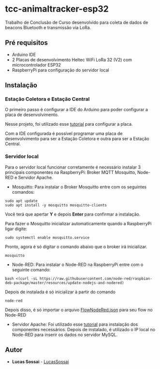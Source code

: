 # tcc-animaltracker-esp32
Trabalho de Conclusão de Curso desenvolvido para coleta de dados de beacons Bluetooth e transmissão via LoRa.

## Pré requisitos

* Arduino IDE
* 2 Placas de desenvolvimento Heltec WiFi LoRa 32 (V2) com microcontrolador ESP32
* RaspberryPi para configuração do servidor local


## Instalação

### Estação Coletora e Estação Central

O primeiro passo é configurar a IDE do Arduino para poder configurar a placa de desenvolvimento. 

Nesse projeto, foi utilizado esse [tutorial](https://github.com/Heltec-Aaron-Lee/WiFi_Kit_series/blob/master/InstallGuide/windows.md) para configurar a placa.

Com a IDE configurada é possível programar uma placa de desenvolvimento para ser a Estação Coletora e outra para ser a Estação Central.

### Servidor local

Para o servidor local funcionar corretamente é necessário instalar 3 principais componentes na RaspberryPi: Broker MQTT Mosquitto, Node-RED e Servidor Apache.

* Mosquitto: Para instalar o Broker Mosquitto entre com os seguintes comandos: 

```
sudo apt update
sudo apt install -y mosquitto mosquitto-clients
```

Você terá que apertar **Y** e depois **Enter** para confirmar a instalação.

Para fazer o Mosquitto inicializar automaticamente quando a RaspberryPi ligar digite:

```
sudo systemctl enable mosquitto.service
```

Pronto, agora é só digitar o comando abaixo que o broker irá inicializar.

```
mosquitto
```

* Node-RED: Para instalar o Node-RED na RaspberryPi entre com o seguinte comando:

```
bash <(curl -sL https://raw.githubusercontent.com/node-red/raspbian-deb-package/master/resources/update-nodejs-and-nodered)
```

Depois de instalada é só inicializar à partir do comando


```
node-red
```

Depois disso, é só importar o arquivo [FlowNodeRed.json](https://github.com/LucasSossai/tcc-animaltracker-esp32/blob/master/FlowNodeRed.json) para seu flow no Node-RED

* Servidor Apache: Foi utilizado esse [tutorial](https://www.youtube.com/watch?v=kQ0HoLva9Yc&t=3s) para instalação dos componentes necessários. Depois de instalado, é utilizado o IP local no Node-RED para inserir os dados no servidor MySQL.


## Autor

* **Lucas Sossai** - [LucasSossai](https://github.com/LucasSossai)




